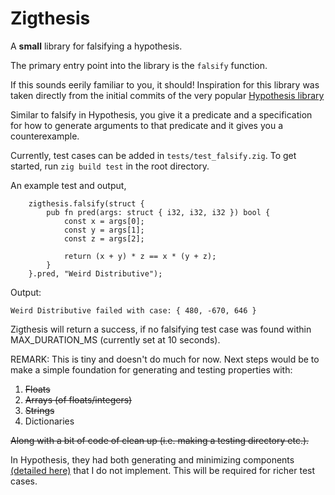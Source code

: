 # Zigthesis

A  **small** library for falsifying a hypothesis.

The primary entry point into the library is the `falsify` function.

If this sounds eerily familiar to you, it should! Inspiration for this library was 
taken directly from the initial commits of the very popular [Hypothesis library](https://github.com/HypothesisWorks/hypothesis) 

Similar to falsify in Hypothesis, you give it a predicate and a specification for how to generate arguments to
that predicate and it gives you a counterexample.

Currently, test cases can be added in `tests/test_falsify.zig`. To get started, run `zig build test` in the root directory. 

An example test and output, 

``` zig
    zigthesis.falsify(struct {
        pub fn pred(args: struct { i32, i32, i32 }) bool {
            const x = args[0];
            const y = args[1];
            const z = args[2];

            return (x + y) * z == x * (y + z);
        }
    }.pred, "Weird Distributive");

```

Output:
```
Weird Distributive failed with case: { 480, -670, 646 }
```

Zigthesis will return a success, if no falsifying test case was found within MAX_DURATION_MS (currently set at 10 seconds).


REMARK: This is tiny and doesn't do much for now. Next steps would be to make a simple foundation for generating and testing properties with:
1. ~~Floats~~
2. ~~Arrays (of floats/integers)~~
3. ~~Strings~~
4. Dictionaries 

~~Along with a bit of code of clean up (i.e. making a testing directory etc.).~~

In Hypothesis, they had both generating and minimizing components [(detailed here)](https://github.com/HypothesisWorks/hypothesis/blob/94037edcf6f5256214a8b39e266cc9452e34704c/README.rest)
that I do not implement. This will be required for richer test cases.


